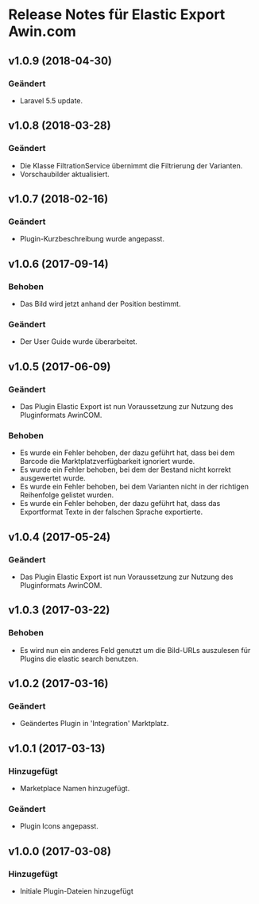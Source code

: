 # Release Notes für Elastic Export Awin.com

## v1.0.9 (2018-04-30)

### Geändert
- Laravel 5.5 update.

## v1.0.8 (2018-03-28)

### Geändert
- Die Klasse FiltrationService übernimmt die Filtrierung der Varianten.
- Vorschaubilder aktualisiert.

## v1.0.7 (2018-02-16)

### Geändert
- Plugin-Kurzbeschreibung wurde angepasst.

## v1.0.6 (2017-09-14)

### Behoben
- Das Bild wird jetzt anhand der Position bestimmt.

### Geändert
- Der User Guide wurde überarbeitet.

## v1.0.5 (2017-06-09)

### Geändert
- Das Plugin Elastic Export ist nun Voraussetzung zur Nutzung des Pluginformats AwinCOM.

### Behoben
- Es wurde ein Fehler behoben, der dazu geführt hat, dass bei dem Barcode die Marktplatzverfügbarkeit ignoriert wurde.
- Es wurde ein Fehler behoben, bei dem der Bestand nicht korrekt ausgewertet wurde.
- Es wurde ein Fehler behoben, bei dem Varianten nicht in der richtigen Reihenfolge gelistet wurden.
- Es wurde ein Fehler behoben, der dazu geführt hat, dass das Exportformat Texte in der falschen Sprache exportierte.

## v1.0.4 (2017-05-24)

### Geändert
- Das Plugin Elastic Export ist nun Voraussetzung zur Nutzung des Pluginformats AwinCOM.

## v1.0.3 (2017-03-22)

### Behoben
- Es wird nun ein anderes Feld genutzt um die Bild-URLs auszulesen für Plugins die elastic search benutzen.

## v1.0.2 (2017-03-16)

### Geändert
- Geändertes Plugin in 'Integration' Marktplatz.

## v1.0.1 (2017-03-13)

### Hinzugefügt
- Marketplace Namen hinzugefügt.

### Geändert
- Plugin Icons angepasst.

## v1.0.0 (2017-03-08)

### Hinzugefügt
- Initiale Plugin-Dateien hinzugefügt